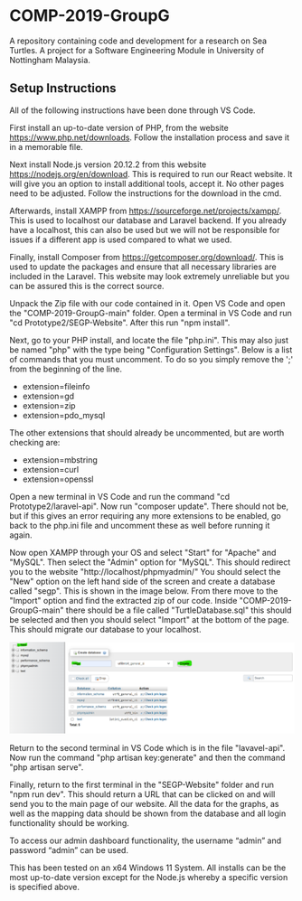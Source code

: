 # COMP-2019-GroupG

A repository containing code and development for a research on Sea Turtles. A project for a Software Engineering Module in University of Nottingham Malaysia.

## Setup Instructions

All of the following instructions have been done through VS Code.

First install an up-to-date version of PHP, from the website https://www.php.net/downloads. Follow the installation process and save it in a memorable file.

Next install Node.js version 20.12.2 from this website https://nodejs.org/en/download. This is required to run our React website. It will give you an option to install additional tools, accept it. No other pages need to be adjusted. Follow the instructions for the download in the cmd.

Afterwards, install XAMPP from https://sourceforge.net/projects/xampp/. This is used to localhost our database and Laravel backend. If you already have a localhost, this can also be used but we will not be responsible for issues if a different app is used compared to what we used.

Finally, install Composer from https://getcomposer.org/download/. This is used to update the packages and ensure that all necessary libraries are included in the Laravel. This website may look extremely unreliable but you can be assured this is the correct source.

Unpack the Zip file with our code contained in it. Open VS Code and open the "COMP-2019-GroupG-main" folder.
Open a terminal in VS Code and run "cd Prototype2/SEGP-Website". After this run "npm install".

Next, go to your PHP install, and locate the file "php.ini". This may also just be named "php" with the type being "Configuration Settings". Below is a list of commands that you must uncomment. To do so you simply remove the ';' from the beginning of the line.

- extension=fileinfo
- extension=gd
- extension=zip
- extension=pdo_mysql

The other extensions that should already be uncommented, but are worth checking are:

- extension=mbstring
- extension=curl
- extension=openssl

Open a new terminal in VS Code and run the command "cd Prototype2/laravel-api". Now run "composer update". There should not be, but if this gives an error requiring any more extensions to be enabled, go back to the php.ini file and uncomment these as well before running it again.

Now open XAMPP through your OS and select "Start" for "Apache" and "MySQL". Then select the "Admin" option for "MySQL". This should redirect you to the website "http://localhost/phpmyadmin/" You should select the "New" option on the left hand side of the screen and create a database called "segp". This is shown in the image below. From there move to the "Import" option and find the extracted zip of our code. Inside "COMP-2019-GroupG-main" there should be a file called "TurtleDatabase.sql" this should be selected and then you should select "Import" at the bottom of the page. This should migrate our database to your localhost.

![alt text](md_images/db_creation.png)

Return to the second terminal in VS Code which is in the file "lavavel-api". Now run the command "php artisan key:generate" and then the command "php artisan serve".

Finally, return to the first terminal in the "SEGP-Website" folder and run "npm run dev". This should return a URL that can be clicked on and will send you to the main page of our website. All the data for the graphs, as well as the mapping data should be shown from the database and all login functionality should be working.

To access our admin dashboard functionality, the username “admin” and password “admin” can be used.

This has been tested on an x64 Windows 11 System. All installs can be the most up-to-date version except for the Node.js whereby a specific version is specified above.

